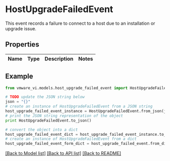 # HostUpgradeFailedEvent

This event records a failure to connect to a host due to an installation or upgrade issue. 

## Properties
Name | Type | Description | Notes
------------ | ------------- | ------------- | -------------

## Example

```python
from vmware_vi.models.host_upgrade_failed_event import HostUpgradeFailedEvent

# TODO update the JSON string below
json = "{}"
# create an instance of HostUpgradeFailedEvent from a JSON string
host_upgrade_failed_event_instance = HostUpgradeFailedEvent.from_json(json)
# print the JSON string representation of the object
print HostUpgradeFailedEvent.to_json()

# convert the object into a dict
host_upgrade_failed_event_dict = host_upgrade_failed_event_instance.to_dict()
# create an instance of HostUpgradeFailedEvent from a dict
host_upgrade_failed_event_form_dict = host_upgrade_failed_event.from_dict(host_upgrade_failed_event_dict)
```
[[Back to Model list]](../README.md#documentation-for-models) [[Back to API list]](../README.md#documentation-for-api-endpoints) [[Back to README]](../README.md)


